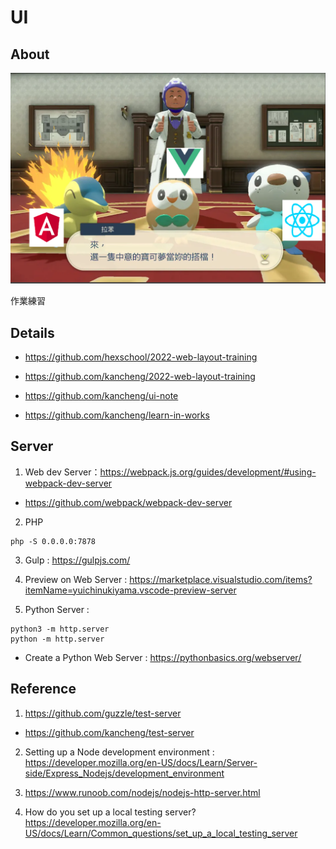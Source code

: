 # UI

## About

![](joke.png)

作業練習

## Details

- https://github.com/hexschool/2022-web-layout-training

- https://github.com/kancheng/2022-web-layout-training

- https://github.com/kancheng/ui-note

- https://github.com/kancheng/learn-in-works

## Server

1. Web dev Server：https://webpack.js.org/guides/development/#using-webpack-dev-server

- https://github.com/webpack/webpack-dev-server

2. PHP

```
php -S 0.0.0.0:7878
```

3. Gulp : https://gulpjs.com/

4. Preview on Web Server : https://marketplace.visualstudio.com/items?itemName=yuichinukiyama.vscode-preview-server

5. Python Server :

```
python3 -m http.server
python -m http.server
```

- Create a Python Web Server : https://pythonbasics.org/webserver/



## Reference

1. https://github.com/guzzle/test-server

- https://github.com/kancheng/test-server

2. Setting up a Node development environment : https://developer.mozilla.org/en-US/docs/Learn/Server-side/Express_Nodejs/development_environment

3. https://www.runoob.com/nodejs/nodejs-http-server.html

4. How do you set up a local testing server? https://developer.mozilla.org/en-US/docs/Learn/Common_questions/set_up_a_local_testing_server

